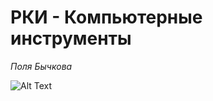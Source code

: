 # РКИ - Компьютерные инструменты
*Поля Бычкова*

![Alt Text](https://pp.userapi.com/c630626/v630626964/31d46/dtY-onl87Og.jpg)

